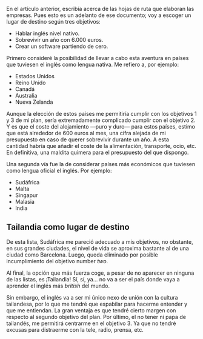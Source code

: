 En el artículo anterior, escribía acerca de las hojas de ruta que elaboran las empresas. Pues esto es un adelanto de ese documento; voy a escoger un lugar de destino según tres objetivos:

- Hablar inglés nivel nativo.
- Sobrevivir un año con 6.000 euros.
- Crear un software partiendo de cero.

Primero consideré la posibilidad de llevar a cabo esta aventura en países que tuviesen el inglés como lengua nativa. Me refiero a, por ejemplo:

- Estados Unidos
- Reino Unido
- Canadá
- Australia
- Nueva Zelanda

Aunque la elección de estos países me permitiría cumplir con los objetivos 1 y 3 de mi plan, sería extremadamente complicado cumplir con el objetivo 2. Y es que el coste del alojamiento —puro y duro— para estos países, estimo que está alrededor de 600 euros al mes, una cifra alejada de mi presupuesto en caso de querer sobrevivir durante un año. A esta cantidad habría que añadir el coste de la alimentación, transporte, ocio, etc. En definitiva, una maldita quimera para el presupuesto del que dispongo.

Una segunda vía fue la de considerar países más económicos que tuviesen como lengua oficial el inglés. Por ejemplo:

- Sudáfrica
- Malta
- Singapur
- Malasia
- India

## Tailandia como lugar de destino

De esta lista, Sudáfrica me pareció adecuado a mis objetivos, no obstante, en sus grandes ciudades, el nivel de vida se aproxima bastante al de una ciudad como Barcelona. Luego, queda eliminado por posible incumplimiento del objetivo number *two*.

Al final, la opción que más fuerza coge, a pesar de no aparecer en ninguna de las listas, es ¡Tailandia! Sí, sí, ya... no va a ser el país donde vaya a aprender el inglés más *british* del mundo.

Sin embargo, el inglés va a ser mi único nexo de unión con la cultura tailandesa, por lo que me tendré que espabilar para hacerme entender y que me entiendan. La gran ventaja es que tendré cierto margen con respecto al segundo objetivo del plan. Por último, el no tener ni papa de tailandés, me permitirá centrarme en el objetivo 3. Ya que no tendré excusas para distraerme con la tele, radio, prensa, etc.